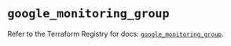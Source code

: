 # `google_monitoring_group`

Refer to the Terraform Registry for docs: [`google_monitoring_group`](https://registry.terraform.io/providers/hashicorp/google/6.24.0/docs/resources/monitoring_group).
